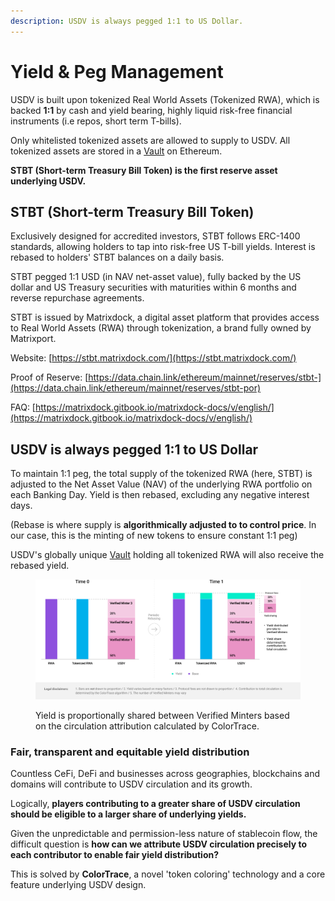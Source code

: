 ```yaml
---
description: USDV is always pegged 1:1 to US Dollar.
---
```


# Yield & Peg Management

USDV is built upon tokenized Real World Assets (Tokenized RWA), which is backed **1:1** by cash and yield bearing, highly liquid risk-free financial instruments (i.e repos, short term T-bills).

Only whitelisted tokenized assets are allowed to supply to USDV. All tokenized assets are stored in a [Vault](broken-reference) on Ethereum.

**STBT (Short-term Treasury Bill Token) is the first reserve asset underlying USDV.**

## STBT (Short-term Treasury Bill Token)

Exclusively designed for accredited investors, STBT follows ERC-1400 standards, allowing holders to tap into risk-free US T-bill yields. Interest is rebased to holders' STBT balances on a daily basis.

STBT pegged 1:1 USD (in NAV net-asset value), fully backed by the US dollar and US Treasury securities with maturities within 6 months and reverse repurchase agreements.

STBT is issued by Matrixdock, a digital asset platform that provides access to Real World Assets (RWA) through tokenization, a brand fully owned by Matrixport.

Website: [https://stbt.matrixdock.com/](https://stbt.matrixdock.com/)

Proof of Reserve: [https://data.chain.link/ethereum/mainnet/reserves/stbt-](https://data.chain.link/ethereum/mainnet/reserves/stbt-por)

FAQ: [https://matrixdock.gitbook.io/matrixdock-docs/v/english/](https://matrixdock.gitbook.io/matrixdock-docs/v/english/)

## USDV is always pegged 1:1 to US Dollar

To maintain 1:1 peg, the total supply of the tokenized RWA (here, STBT) is adjusted to the Net Asset Value (NAV) of the underlying RWA portfolio on each Banking Day. Yield is then rebased, excluding any negative interest days.

(Rebase is where supply is **algorithmically adjusted to to control price**. In our case, this is the minting of new tokens to ensure constant 1:1 peg)

USDV's globally unique [Vault](broken-reference) holding all tokenized RWA will also receive the rebased yield.

<figure><img src="../.gitbook/assets/yield-peg.png" alt=""><figcaption><p>Yield is proportionally shared between Verified Minters based on the circulation attribution calculated by ColorTrace.</p></figcaption></figure>

### Fair, transparent and equitable yield distribution

Countless CeFi, DeFi and businesses across geographies, blockchains and domains will contribute to USDV circulation and its growth.

Logically, **players contributing to a greater share of USDV circulation should be eligible to a larger share of underlying yields.**

Given the unpredictable and permission-less nature of stablecoin flow, the difficult question is **how can we attribute USDV circulation precisely to each contributor to enable fair yield distribution?**&#x20;

This is solved by **ColorTrace**, a novel 'token coloring' technology and a core feature underlying USDV design.

